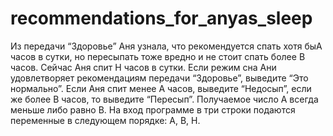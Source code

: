 # recommendations_for_anyas_sleep

Из передачи “Здоровье” Аня узнала, что рекомендуется спать хотя быA часов в сутки, но пересыпать тоже вредно и не стоит спать более B часов.
Сейчас Аня спит H часов в сутки. Если режим сна Ани удовлетворяет рекомендациям передачи “Здоровье”, выведите “Это нормально”. Если Аня спит менее 
A часов, выведите “Недосып”, если же более B часов, то выведите “Пересып”. Получаемое число A всегда меньше либо равно B.
На вход программе в три строки подаются переменные в следующем порядке: A, B, H.
